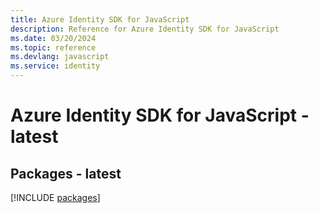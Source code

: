 ```yaml
---
title: Azure Identity SDK for JavaScript
description: Reference for Azure Identity SDK for JavaScript
ms.date: 03/20/2024
ms.topic: reference
ms.devlang: javascript
ms.service: identity
---
```

# Azure Identity SDK for JavaScript - latest
## Packages - latest
[!INCLUDE [packages](identity-index.md)]